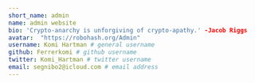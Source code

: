 ```yaml
---
short_name: admin
name: admin website
bio: 'Crypto-anarchy is unforgiving of crypto-apathy.' -Jacob Riggs
avatar:  "https://robohash.org/Admin"
username: Komi Hartman # general username
github: Ferrerkomi # github username
twitter: Komi_Hartman # twitter username
email: segnibo2@icloud.com # email address
---
```

